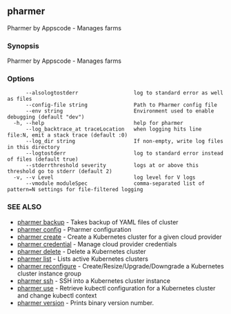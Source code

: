 ## pharmer

Pharmer by Appscode - Manages farms

### Synopsis


Pharmer by Appscode - Manages farms

### Options

```
      --alsologtostderr                  log to standard error as well as files
      --config-file string               Path to Pharmer config file
      --env string                       Environment used to enable debugging (default "dev")
  -h, --help                             help for pharmer
      --log_backtrace_at traceLocation   when logging hits line file:N, emit a stack trace (default :0)
      --log_dir string                   If non-empty, write log files in this directory
      --logtostderr                      log to standard error instead of files (default true)
      --stderrthreshold severity         logs at or above this threshold go to stderr (default 2)
  -v, --v Level                          log level for V logs
      --vmodule moduleSpec               comma-separated list of pattern=N settings for file-filtered logging
```

### SEE ALSO
* [pharmer backup](pharmer_backup.md)	 - Takes backup of YAML files of cluster
* [pharmer config](pharmer_config.md)	 - Pharmer configuration
* [pharmer create](pharmer_create.md)	 - Create a Kubernetes cluster for a given cloud provider
* [pharmer credential](pharmer_credential.md)	 - Manage cloud provider credentials
* [pharmer delete](pharmer_delete.md)	 - Delete a Kubernetes cluster
* [pharmer list](pharmer_list.md)	 - Lists active Kubernetes clusters
* [pharmer reconfigure](pharmer_reconfigure.md)	 - Create/Resize/Upgrade/Downgrade a Kubernetes cluster instance group
* [pharmer ssh](pharmer_ssh.md)	 - SSH into a Kubernetes cluster instance
* [pharmer use](pharmer_use.md)	 - Retrieve kubectl configuration for a Kubernetes cluster and change kubectl context
* [pharmer version](pharmer_version.md)	 - Prints binary version number.


